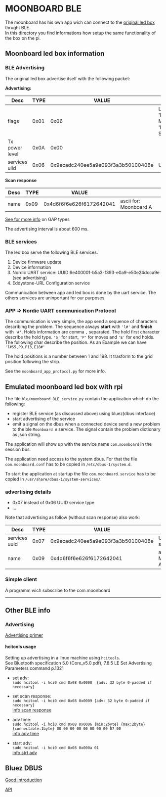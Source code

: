 # MOONBOARD BLE

The  moonboard has his own app wich can connect to the [original led box](https://moonclimbing.com/moonboard-led-system.html) thrught BLE.  
In this directory you find informations how setup the same functionality of the box on the pi.

## Moonboard led box information

### BLE Advertising

The original led box advertise itself with the following packet: 

**Advertising:**

|Desc|TYPE|VALUE| |
|--|--|--|--| 
|flags|0x01|0x06| LE General 'Discoverable Mode' and 'BR/EDR Not Supported'
|Tx power level|0x0A|0x00|
|services uiid |0x06|0x9ecadc240ee5a9e093f3a3b50100406e| UART service 

**Scan response**

|Desc|TYPE|VALUE||
|--|--|--|--|
|name|0x09|0x4d6f6f6e626f6172642041|    ascii for: Moonboard A

[See for more info](https://www.bluetooth.com/specifications/assigned-numbers/Generic-Access-Profile/) on GAP types

The advertising interval is about 600 ms.

### BLE services 

The  led box serve the following  BLE services.

1. Device firmware update
2. Device information
3. Nordic UART service: UUID 6e400001-b5a3-f393-e0a9-e50e24dcca9e (see advertising)
4. Eddystone-URL Configuration service 

Communication between app and led box is done by the uart service. The others services are uninportant for our purposes.

### APP => Nordic UART  communication Protocol

The communication is very simple, the app send a sequence of characters describing the problem. The sequence always **start** with `'l#'` and **finish** with `'#'`. Holds information are comma `,` separated. The hold first character describe the hold type. `'S'` for start, `'P'` for moves and `'E'` for end holds. The following char describe the position.
As an Example we can have `'l#S5,P9,P13,E18#'`

The hold positions is a number between 1 and 198. It trasform to the grid position following the strip.  

See the `moonboard_app_protocol.py` for more info.


## Emulated moonboard led box with rpi

The file `ble/moonboard_BLE_service.py` contain the application which do the following:

- register BLE service (as discussed above) using bluez(dbus interface)
- start advertising of the service
- emit a signal on the dbus when a connected device send a new problem to the ble  `Moonboard A` service. The signal contain the problem dictionary as json string.  

The application will show up with the service name `com.moonboard` in the session bus.

The application need access to the system dbus. For that the file `com.moonboard.conf` has to be copied in `/etc/dbus-1/system.d`.  

To start the application at startup the file  `com.moonboard.service` has to be copied in `/usr/share/dbus-1/system-services/`.  

### advertising details

 - 0x07 instead of 0x06 UUID service type
 - ... 

Note that advertising as follow (without scan response) also work:

|Desc|TYPE|VALUE||
|--|--|--|--| 
|services uuid |0x07|0x9ecadc240ee5a9e093f3a3b50100406e| UART service 
|name|0x09|0x4d6f6f6e626f6172642041|    ascii for: Moonboard A

### Simple client

A programm wich subscribe to the com.moonboard

*************
## Other BLE info

### Advertising

[Advertising primer](https://www.argenox.com/a-ble-advertising-primer/)

#### hcitools usage

Setting up advertising in a linux machine  using `hcitools`.  
See Bluetooth specification 5.0 (Core_v5.0.pdf), 7.8.5 LE Set Advertising Parameters command p.1321
- set adv:  
  `sudo hcitool -i hci0 cmd 0x08 0x0008  {adv: 32 byte 0-padded if necessary}`

- set scan response:  
  `sudo hcitool -i hci0 cmd 0x08 0x0009 {adv: 32 byte 0-padded if necessary}`  
  [info scan response](https://stackoverflow.com/questions/46431843/linux-bluez-custom-manufacturing-scan-response-data)

- adv time:    
  `sudo hcitool -i hci0 cmd 0x08 0x0006 {min:2byte} {max:2byte} {connectable:1byte} 00 00 00 00 00 00 00 00 07 00`  
  [info adv time](https://stackoverflow.com/questions/21124993/is-there-a-way-to-increase-ble-advertisement-frequency-in-bluez)

- start adv:  
  `sudo hcitool -i hci0 cmd 0x08 0x000a 01`  
  [info strt adv](https://stackoverflow.com/questions/16151360/use-bluez-stack-as-a-peripheral-advertiser)  

## Bluez DBUS 
[Good introduction](http://smartspacestuff.blogspot.com/2016/02/i-got-figurin-out-dbus-bluez.html)

[API](https://git.kernel.org/pub/scm/bluetooth/bluez.git/tree/doc)